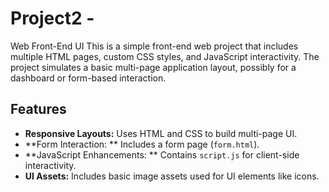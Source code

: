 # Project2 -
Web Front-End UI This is a simple front-end web project that includes multiple HTML pages, custom CSS styles, and JavaScript interactivity. The project simulates a basic multi-page application layout, possibly for a dashboard or form-based interaction.

## Features 
  - **Responsive Layouts:** Uses HTML and CSS to build multi-page UI.
  - **Form Interaction: ** Includes a form page (`form.html`).
  - **JavaScript Enhancements: ** Contains `script.js` for client-side interactivity.
  - **UI Assets:** Includes basic image assets used for UI elements like icons.
